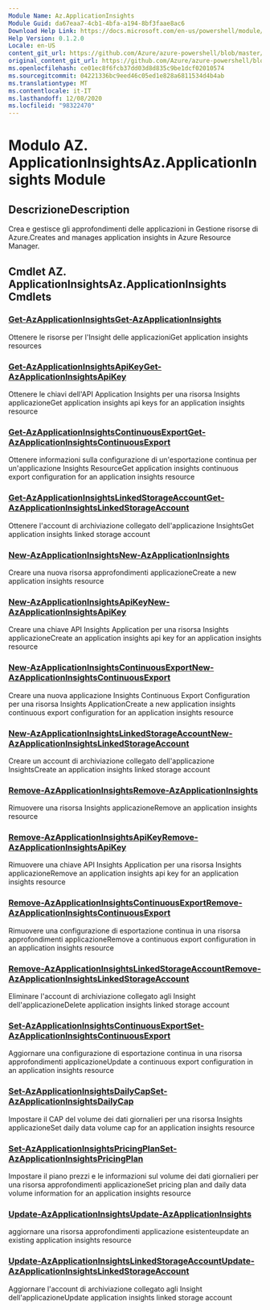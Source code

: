 ```yaml
---
Module Name: Az.ApplicationInsights
Module Guid: da67eaa7-4cb1-4bfa-a194-8bf3faae8ac6
Download Help Link: https://docs.microsoft.com/en-us/powershell/module/az.applicationinsights
Help Version: 0.1.2.0
Locale: en-US
content_git_url: https://github.com/Azure/azure-powershell/blob/master/src/ApplicationInsights/ApplicationInsights/help/Az.ApplicationInsights.md
original_content_git_url: https://github.com/Azure/azure-powershell/blob/master/src/ApplicationInsights/ApplicationInsights/help/Az.ApplicationInsights.md
ms.openlocfilehash: ce01ec8f6fcb37dd03d8d835c9be1dcf02010574
ms.sourcegitcommit: 04221336bc9eed46c05ed1e828a6811534d4b4ab
ms.translationtype: MT
ms.contentlocale: it-IT
ms.lasthandoff: 12/08/2020
ms.locfileid: "98322470"
---
```

# <span data-ttu-id="b5e9e-101">Modulo AZ. ApplicationInsights</span><span class="sxs-lookup"><span data-stu-id="b5e9e-101">Az.ApplicationInsights Module</span></span>
## <span data-ttu-id="b5e9e-102">Descrizione</span><span class="sxs-lookup"><span data-stu-id="b5e9e-102">Description</span></span>
<span data-ttu-id="b5e9e-103">Crea e gestisce gli approfondimenti delle applicazioni in Gestione risorse di Azure.</span><span class="sxs-lookup"><span data-stu-id="b5e9e-103">Creates and manages application insights in Azure Resource Manager.</span></span>

## <span data-ttu-id="b5e9e-104">Cmdlet AZ. ApplicationInsights</span><span class="sxs-lookup"><span data-stu-id="b5e9e-104">Az.ApplicationInsights Cmdlets</span></span>
### [<span data-ttu-id="b5e9e-105">Get-AzApplicationInsights</span><span class="sxs-lookup"><span data-stu-id="b5e9e-105">Get-AzApplicationInsights</span></span>](Get-AzApplicationInsights.md)
<span data-ttu-id="b5e9e-106">Ottenere le risorse per l'Insight delle applicazioni</span><span class="sxs-lookup"><span data-stu-id="b5e9e-106">Get application insights resources</span></span>

### [<span data-ttu-id="b5e9e-107">Get-AzApplicationInsightsApiKey</span><span class="sxs-lookup"><span data-stu-id="b5e9e-107">Get-AzApplicationInsightsApiKey</span></span>](Get-AzApplicationInsightsApiKey.md)
<span data-ttu-id="b5e9e-108">Ottenere le chiavi dell'API Application Insights per una risorsa Insights applicazione</span><span class="sxs-lookup"><span data-stu-id="b5e9e-108">Get application insights api keys for an application insights resource</span></span>

### [<span data-ttu-id="b5e9e-109">Get-AzApplicationInsightsContinuousExport</span><span class="sxs-lookup"><span data-stu-id="b5e9e-109">Get-AzApplicationInsightsContinuousExport</span></span>](Get-AzApplicationInsightsContinuousExport.md)
<span data-ttu-id="b5e9e-110">Ottenere informazioni sulla configurazione di un'esportazione continua per un'applicazione Insights Resource</span><span class="sxs-lookup"><span data-stu-id="b5e9e-110">Get application insights continuous export configuration for an application insights resource</span></span>

### [<span data-ttu-id="b5e9e-111">Get-AzApplicationInsightsLinkedStorageAccount</span><span class="sxs-lookup"><span data-stu-id="b5e9e-111">Get-AzApplicationInsightsLinkedStorageAccount</span></span>](Get-AzApplicationInsightsLinkedStorageAccount.md)
<span data-ttu-id="b5e9e-112">Ottenere l'account di archiviazione collegato dell'applicazione Insights</span><span class="sxs-lookup"><span data-stu-id="b5e9e-112">Get application insights linked storage account</span></span>

### [<span data-ttu-id="b5e9e-113">New-AzApplicationInsights</span><span class="sxs-lookup"><span data-stu-id="b5e9e-113">New-AzApplicationInsights</span></span>](New-AzApplicationInsights.md)
<span data-ttu-id="b5e9e-114">Creare una nuova risorsa approfondimenti applicazione</span><span class="sxs-lookup"><span data-stu-id="b5e9e-114">Create a new application insights resource</span></span>

### [<span data-ttu-id="b5e9e-115">New-AzApplicationInsightsApiKey</span><span class="sxs-lookup"><span data-stu-id="b5e9e-115">New-AzApplicationInsightsApiKey</span></span>](New-AzApplicationInsightsApiKey.md)
<span data-ttu-id="b5e9e-116">Creare una chiave API Insights Application per una risorsa Insights applicazione</span><span class="sxs-lookup"><span data-stu-id="b5e9e-116">Create an application insights api key for an application insights resource</span></span>

### [<span data-ttu-id="b5e9e-117">New-AzApplicationInsightsContinuousExport</span><span class="sxs-lookup"><span data-stu-id="b5e9e-117">New-AzApplicationInsightsContinuousExport</span></span>](New-AzApplicationInsightsContinuousExport.md)
<span data-ttu-id="b5e9e-118">Creare una nuova applicazione Insights Continuous Export Configuration per una risorsa Insights Application</span><span class="sxs-lookup"><span data-stu-id="b5e9e-118">Create a new application insights continuous export configuration for an application insights resource</span></span>

### [<span data-ttu-id="b5e9e-119">New-AzApplicationInsightsLinkedStorageAccount</span><span class="sxs-lookup"><span data-stu-id="b5e9e-119">New-AzApplicationInsightsLinkedStorageAccount</span></span>](New-AzApplicationInsightsLinkedStorageAccount.md)
<span data-ttu-id="b5e9e-120">Creare un account di archiviazione collegato dell'applicazione Insights</span><span class="sxs-lookup"><span data-stu-id="b5e9e-120">Create an application insights linked storage account</span></span>

### [<span data-ttu-id="b5e9e-121">Remove-AzApplicationInsights</span><span class="sxs-lookup"><span data-stu-id="b5e9e-121">Remove-AzApplicationInsights</span></span>](Remove-AzApplicationInsights.md)
<span data-ttu-id="b5e9e-122">Rimuovere una risorsa Insights applicazione</span><span class="sxs-lookup"><span data-stu-id="b5e9e-122">Remove an application insights resource</span></span>

### [<span data-ttu-id="b5e9e-123">Remove-AzApplicationInsightsApiKey</span><span class="sxs-lookup"><span data-stu-id="b5e9e-123">Remove-AzApplicationInsightsApiKey</span></span>](Remove-AzApplicationInsightsApiKey.md)
<span data-ttu-id="b5e9e-124">Rimuovere una chiave API Insights Application per una risorsa Insights applicazione</span><span class="sxs-lookup"><span data-stu-id="b5e9e-124">Remove an application insights api key for an application insights resource</span></span>

### [<span data-ttu-id="b5e9e-125">Remove-AzApplicationInsightsContinuousExport</span><span class="sxs-lookup"><span data-stu-id="b5e9e-125">Remove-AzApplicationInsightsContinuousExport</span></span>](Remove-AzApplicationInsightsContinuousExport.md)
<span data-ttu-id="b5e9e-126">Rimuovere una configurazione di esportazione continua in una risorsa approfondimenti applicazione</span><span class="sxs-lookup"><span data-stu-id="b5e9e-126">Remove a continuous export configuration in an application insights resource</span></span>

### [<span data-ttu-id="b5e9e-127">Remove-AzApplicationInsightsLinkedStorageAccount</span><span class="sxs-lookup"><span data-stu-id="b5e9e-127">Remove-AzApplicationInsightsLinkedStorageAccount</span></span>](Remove-AzApplicationInsightsLinkedStorageAccount.md)
<span data-ttu-id="b5e9e-128">Eliminare l'account di archiviazione collegato agli Insight dell'applicazione</span><span class="sxs-lookup"><span data-stu-id="b5e9e-128">Delete application insights linked storage account</span></span>

### [<span data-ttu-id="b5e9e-129">Set-AzApplicationInsightsContinuousExport</span><span class="sxs-lookup"><span data-stu-id="b5e9e-129">Set-AzApplicationInsightsContinuousExport</span></span>](Set-AzApplicationInsightsContinuousExport.md)
<span data-ttu-id="b5e9e-130">Aggiornare una configurazione di esportazione continua in una risorsa approfondimenti applicazione</span><span class="sxs-lookup"><span data-stu-id="b5e9e-130">Update a continuous export configuration in an application insights resource</span></span>

### [<span data-ttu-id="b5e9e-131">Set-AzApplicationInsightsDailyCap</span><span class="sxs-lookup"><span data-stu-id="b5e9e-131">Set-AzApplicationInsightsDailyCap</span></span>](Set-AzApplicationInsightsDailyCap.md)
<span data-ttu-id="b5e9e-132">Impostare il CAP del volume dei dati giornalieri per una risorsa Insights applicazione</span><span class="sxs-lookup"><span data-stu-id="b5e9e-132">Set daily data volume cap for an application insights resource</span></span>

### [<span data-ttu-id="b5e9e-133">Set-AzApplicationInsightsPricingPlan</span><span class="sxs-lookup"><span data-stu-id="b5e9e-133">Set-AzApplicationInsightsPricingPlan</span></span>](Set-AzApplicationInsightsPricingPlan.md)
<span data-ttu-id="b5e9e-134">Impostare il piano prezzi e le informazioni sul volume dei dati giornalieri per una risorsa approfondimenti applicazione</span><span class="sxs-lookup"><span data-stu-id="b5e9e-134">Set pricing plan and daily data volume information for an application insights resource</span></span>

### [<span data-ttu-id="b5e9e-135">Update-AzApplicationInsights</span><span class="sxs-lookup"><span data-stu-id="b5e9e-135">Update-AzApplicationInsights</span></span>](Update-AzApplicationInsights.md)
<span data-ttu-id="b5e9e-136">aggiornare una risorsa approfondimenti applicazione esistente</span><span class="sxs-lookup"><span data-stu-id="b5e9e-136">update an existing application insights resource</span></span>

### [<span data-ttu-id="b5e9e-137">Update-AzApplicationInsightsLinkedStorageAccount</span><span class="sxs-lookup"><span data-stu-id="b5e9e-137">Update-AzApplicationInsightsLinkedStorageAccount</span></span>](Update-AzApplicationInsightsLinkedStorageAccount.md)
<span data-ttu-id="b5e9e-138">Aggiornare l'account di archiviazione collegato agli Insight dell'applicazione</span><span class="sxs-lookup"><span data-stu-id="b5e9e-138">Update application insights linked storage account</span></span>

